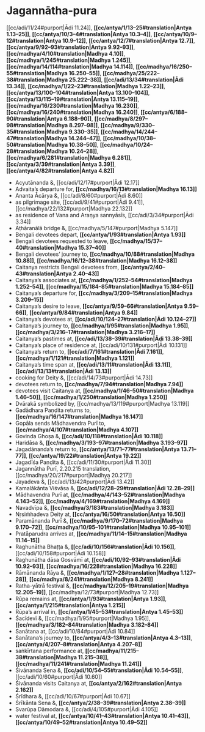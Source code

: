 # Jagannātha-pura

[[cc/adi/11/24#purport|Ādi 11.24]], **[[cc/antya/1/13–25#translation|Antya 1.13–25]]**, **[[cc/antya/10/3–4#translation|Antya 10.3–4]]**, **[[cc/antya/10/9–12#translation|Antya 10.9–12]]**, **[[cc/antya/12/7#translation|Antya 12.7]]**, **[[cc/antya/9/92–93#translation|Antya 9.92–93]]**, **[[cc/madhya/4/10#translation|Madhya 4.10]]**, **[[cc/madhya/1/245#translation|Madhya 1.245]]**, **[[cc/madhya/14/114#translation|Madhya 14.114]]**, **[[cc/madhya/16/250–55#translation|Madhya 16.250–55]]**, **[[cc/madhya/25/222–38#translation|Madhya 25.222–38]]**, **[[cc/adi/13/34#translation|Ādi 13.34]]**, **[[cc/madhya/1/22–23#translation|Madhya 1.22–23]]**, **[[cc/antya/13/100–104#translation|Antya 13.100–104]]**, **[[cc/antya/13/115–19#translation|Antya 13.115–19]]**, **[[cc/madhya/16/230#translation|Madhya 16.230]]**, **[[cc/madhya/16/240#translation|Madhya 16.240]]**, **[[cc/antya/6/188–90#translation|Antya 6.188–90]]**, **[[cc/madhya/8/297–98#translation|Madhya 8.297–98]]**, **[[cc/madhya/9/330–35#translation|Madhya 9.330–35]]**, **[[cc/madhya/14/244–47#translation|Madhya 14.244–47]]**, **[[cc/madhya/10/38–50#translation|Madhya 10.38–50]]**, **[[cc/madhya/10/24–28#translation|Madhya 10.24–28]]**, **[[cc/madhya/6/281#translation|Madhya 6.281]]**, **[[cc/antya/3/39#translation|Antya 3.39]]**, **[[cc/antya/4/82#translation|Antya 4.82]]**

* Acyutānanda &, [[cc/adi/12/17#purport|Ādi 12.17]]
* Advaita’s departure for, **[[cc/madhya/16/13#translation|Madhya 16.13]]**
* Ananta Ācārya &, [[cc/adi/8/60#purport|Ādi 8.60]]
* as pilgrimage site, [[cc/adi/9/41#purport|Ādi 9.41]], [[cc/madhya/22/132#purport|Madhya 22.132]]
* as residence of Vana and Araṇya sannyāsīs, [[cc/adi/3/34#purport|Ādi 3.34]]
* Āṭhāranālā bridge &, [[cc/madhya/5/147#purport|Madhya 5.147]]
* Bengali devotees depart, **[[cc/antya/1/93#translation|Antya 1.93]]**
* Bengali devotees requested to leave, **[[cc/madhya/15/37–40#translation|Madhya 15.37–40]]**
* Bengali devotees’ journey to, **[[cc/madhya/10/88#translation|Madhya 10.88]]**, **[[cc/madhya/16/12–38#translation|Madhya 16.12–38]]**
* Caitanya restricts Bengali devotees from, **[[cc/antya/2/40–43#translation|Antya 2.40–43]]**
* Caitanya’s associates at, **[[cc/madhya/1/252–54#translation|Madhya 1.252–54]]**, **[[cc/madhya/15/184–85#translation|Madhya 15.184–85]]**
* Caitanya’s departure for, **[[cc/madhya/3/209–15#translation|Madhya 3.209–15]]**
* Caitanya’s desire to leave, **[[cc/antya/9/59–66#translation|Antya 9.59–66]]**, **[[cc/antya/9/84#translation|Antya 9.84]]**
* Caitanya’s devotees at, **[[cc/adi/10/124–27#translation|Ādi 10.124–27]]**
* Caitanya’s journey to, **[[cc/madhya/1/95#translation|Madhya 1.95]]**, **[[cc/madhya/3/216–17#translation|Madhya 3.216–17]]**
* Caitanya’s pastimes at, **[[cc/adi/13/38–39#translation|Ādi 13.38–39]]**
* Caitanya’s place of residence at, [[cc/adi/10/131#purport|Ādi 10.131]]
* Caitanya’s return to, **[[cc/adi/7/161#translation|Ādi 7.161]]**, **[[cc/madhya/1/121#translation|Madhya 1.121]]**
* Caitanya’s time span at, **[[cc/adi/13/11#translation|Ādi 13.11]]**, **[[cc/adi/13/13#translation|Ādi 13.13]]**
* cooking for Deity &, [[cc/adi/14/73#purport|Ādi 14.73]]
* devotees return to, **[[cc/madhya/7/94#translation|Madhya 7.94]]**
* devotees visit Caitanya at, **[[cc/madhya/1/46–50#translation|Madhya 1.46–50]]**, **[[cc/madhya/1/250#translation|Madhya 1.250]]**
* Dvārakā symbolized by, [[cc/madhya/13/119#purport|Madhya 13.119]]
* Gadādhara Paṇḍita returns to, **[[cc/madhya/16/147#translation|Madhya 16.147]]**
* Gopāla sends Mādhavendra Purī to, **[[cc/madhya/4/107#translation|Madhya 4.107]]**
* Govinda Ghoṣa &, **[[cc/adi/10/118#translation|Ādi 10.118]]**
* Haridāsa &, **[[cc/madhya/3/193–97#translation|Madhya 3.193–97]]**
* Jagadānanda’s return to, **[[cc/antya/13/71–77#translation|Antya 13.71–77]]**, **[[cc/antya/19/22#translation|Antya 19.22]]**
* Jagadīśa Paṇḍita &, [[cc/adi/11/30#purport|Ādi 11.30]]
* Jagannātha Purī, 2.20.215 translation, [[cc/madhya/20/217#purport|Madhya 20.217]]
* Jayadeva &, [[cc/adi/13/42#purport|Ādi 13.42]]
* Kamalākānta Viśvāsa &, **[[cc/adi/12/28–29#translation|Ādi 12.28–29]]**
* Mādhavendra Purī at, **[[cc/madhya/4/143–52#translation|Madhya 4.143–52]]**, **[[cc/madhya/4/169#translation|Madhya 4.169]]**
* Navadvīpa &, **[[cc/madhya/3/183#translation|Madhya 3.183]]**
* Nṛsiṁhadeva Deity at, **[[cc/antya/16/50#translation|Antya 16.50]]**
* Paramānanda Purī &, **[[cc/madhya/9/170–72#translation|Madhya 9.170–72]]**, **[[cc/madhya/10/95–101#translation|Madhya 10.95–101]]**
* Pratāparudra arrives at, **[[cc/madhya/11/14–15#translation|Madhya 11.14–15]]**
* Raghunātha Bhaṭṭa &, **[[cc/adi/10/156#translation|Ādi 10.156]]**, [[cc/adi/10/158#purport|Ādi 10.158]]
* Raghunātha dāsa Gosvāmī at, **[[cc/adi/10/92–93#translation|Ādi 10.92–93]]**, **[[cc/madhya/16/228#translation|Madhya 16.228]]**
* Rāmānanda Rāya &, **[[cc/madhya/1/127–28#translation|Madhya 1.127–28]]**, **[[cc/madhya/8/241#translation|Madhya 8.241]]**
* Ratha-yātrā festival &, **[[cc/madhya/12/205–19#translation|Madhya 12.205–19]]**, [[cc/madhya/12/73#purport|Madhya 12.73]]
* Rūpa remains at, **[[cc/antya/1/93#translation|Antya 1.93]]**, **[[cc/antya/1/215#translation|Antya 1.215]]**
* Rūpa’s arrival in, **[[cc/antya/1/45–53#translation|Antya 1.45–53]]**
* Śacīdevī &, [[cc/madhya/1/95#purport|Madhya 1.95]], **[[cc/madhya/3/182–84#translation|Madhya 3.182–84]]**
* Sanātana at, [[cc/adi/10/84#purport|Ādi 10.84]]
* Sanātana’s journey to, **[[cc/antya/4/3–13#translation|Antya 4.3–13]]**, **[[cc/antya/4/207–8#translation|Antya 4.207–8]]**
* saṅkīrtana performance at, **[[cc/madhya/11/215–38#translation|Madhya 11.215–38]]**, **[[cc/madhya/11/241#translation|Madhya 11.241]]**
* Śivānanda Sena &, **[[cc/adi/10/54–55#translation|Ādi 10.54–55]]**, [[cc/adi/10/60#purport|Ādi 10.60]]
* Śivānanda visits Caitanya at, **[[cc/antya/2/162#translation|Antya 2.162]]**
* Śrīdhara &, [[cc/adi/10/67#purport|Ādi 10.67]]
* Śrīkānta Sena &, **[[cc/antya/2/38–39#translation|Antya 2.38–39]]**
* Svarūpa Dāmodara &, [[cc/adi/4/105#purport|Ādi 4.105]]
* water festival at, **[[cc/antya/10/41–43#translation|Antya 10.41–43]]**, **[[cc/antya/10/49–52#translation|Antya 10.49–52]]**
